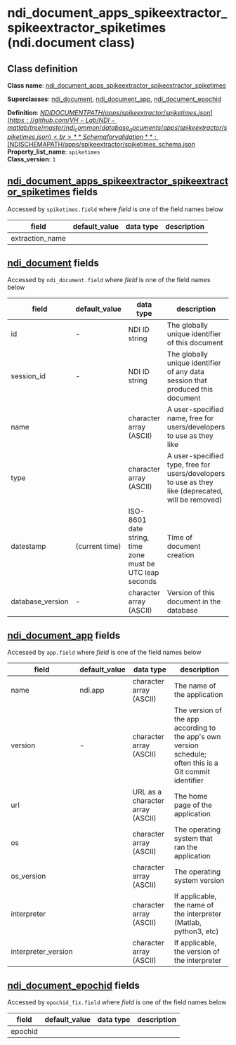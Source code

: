 # ndi_document_apps_spikeextractor_spikeextractor_spiketimes (ndi.document class)

## Class definition

**Class name**: [ndi_document_apps_spikeextractor_spikeextractor_spiketimes](ndi_document_apps_spikeextractor_spikeextractor_spiketimes.md)

**Superclasses**: [ndi_document](../../ndi_document.md), [ndi_document_app](../../ndi_document_app.md), [ndi_document_epochid](../../ndi_document_epochid.md)

**Definition**: [$NDIDOCUMENTPATH/apps/spikeextractor/spiketimes.json](https://github.com/VH-Lab/NDI-matlab/tree/master/ndi_common/database_documents/apps/spikeextractor/spiketimes.json)<br>
**Schema for validation**: [$NDISCHEMAPATH/apps/spikeextractor/spiketimes_schema.json](https://github.com/VH-Lab/NDI-matlab/tree/master/ndi_common/schema_documents/apps/spikeextractor/spiketimes_schema.json)<br>
**Property_list_name**: `spiketimes`<br>
**Class_version**: `1`<br>


## [ndi_document_apps_spikeextractor_spikeextractor_spiketimes](ndi_document_apps_spikeextractor_spikeextractor_spiketimes.md) fields

Accessed by `spiketimes.field` where *field* is one of the field names below

| field | default_value | data type | description |
| --- | --- | --- | --- |
| extraction_name |  |  |  |


## [ndi_document](../../ndi_document.md) fields

Accessed by `ndi_document.field` where *field* is one of the field names below

| field | default_value | data type | description |
| --- | --- | --- | --- |
| id | - | NDI ID string | The globally unique identifier of this document |
| session_id | - | NDI ID string | The globally unique identifier of any data session that produced this document |
| name |  | character array (ASCII) | A user-specified name, free for users/developers to use as they like |
| type |  | character array (ASCII) | A user-specified type, free for users/developers to use as they like (deprecated, will be removed) |
| datestamp | (current time) | ISO-8601 date string, time zone must be UTC leap seconds | Time of document creation |
| database_version | - | character array (ASCII) | Version of this document in the database |


## [ndi_document_app](../../ndi_document_app.md) fields

Accessed by `app.field` where *field* is one of the field names below

| field | default_value | data type | description |
| --- | --- | --- | --- |
| name | ndi.app | character array (ASCII) | The name of the application |
| version | - | character array (ASCII) | The version of the app according to the app's own version schedule; often this is a Git commit identifier |
| url |  | URL as a character array (ASCII) | The home page of the application |
| os |  | character array (ASCII) | The operating system that ran the application |
| os_version |  | character array (ASCII) | The operating system version |
| interpreter |  | character array (ASCII) | If applicable, the name of the interpreter (Matlab, python3, etc) |
| interpreter_version |  | character array (ASCII) | If applicable, the version of the interpreter |


## [ndi_document_epochid](../../ndi_document_epochid.md) fields

Accessed by `epochid_fix.field` where *field* is one of the field names below

| field | default_value | data type | description |
| --- | --- | --- | --- |
| epochid |  |  |  |


